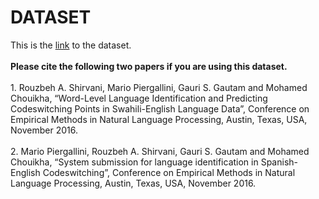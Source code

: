 # DATASET
This is the <a href="goo.gl/HuDVHT">link</a> to the dataset. <br>
<br>
<b>Please cite the following two papers if you are using this dataset.</b>
<br>
<br>1. Rouzbeh A. Shirvani, Mario Piergallini, Gauri S. Gautam and Mohamed Chouikha, “Word-Level Language Identification and Predicting Codeswitching Points in Swahili-English Language Data”, Conference on Empirical Methods in Natural Language Processing, Austin, Texas, USA, November 2016.
<br>
<br>2. Mario Piergallini, Rouzbeh A. Shirvani, Gauri S. Gautam and Mohamed Chouikha, “System submission for language identification in Spanish-English Codeswitching”, Conference on Empirical Methods in Natural Language Processing, Austin, Texas, USA, November 2016.

